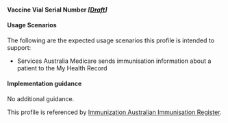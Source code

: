 #### Vaccine Vial Serial Number *[[Draft](http://hl7.org/fhir/stu3/valueset-publication-status.html)]*

#### Usage Scenarios
The following are the expected usage scenarios this profile is intended to support:
* Services Australia Medicare sends immunisation information about a patient to the My Health Record

#### Implementation guidance
No additional guidance.

This profile is referenced by [Immunization Australian Immunisation Register](StructureDefinition-immunization-air.html). 